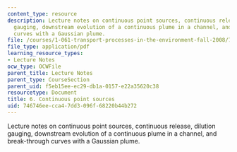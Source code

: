 ```yaml
---
content_type: resource
description: Lecture notes on continuous point sources, continuous release, dilution
  gauging, downstream evolution of a continuous plume in a channel, and break-through
  curves with a Gaussian plume.
file: /courses/1-061-transport-processes-in-the-environment-fall-2008/746746eecca47dd3096f68220b44b272_lec_06.pdf
file_type: application/pdf
learning_resource_types:
- Lecture Notes
ocw_type: OCWFile
parent_title: Lecture Notes
parent_type: CourseSection
parent_uid: f5eb15ee-ec29-db1a-0157-e22a35620c38
resourcetype: Document
title: 6. Continuous point sources
uid: 746746ee-cca4-7dd3-096f-68220b44b272
---
```

Lecture notes on continuous point sources, continuous release, dilution gauging, downstream evolution of a continuous plume in a channel, and break-through curves with a Gaussian plume.

